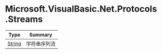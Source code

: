 ﻿
# Microsoft.VisualBasic.Net.Protocols.Streams

|Type|Summary|
|----|-------|
|[String](./String.md)|字符串序列流|

